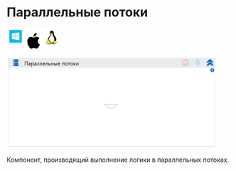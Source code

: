 # Параллельные потоки

![](<../../../.gitbook/assets/image (100) (1) (1) (1) (1) (2) (31).png>)

![](<../../../.gitbook/assets/image (71).png>)

Компонент, производящий выполнение логики в параллельных потоках.
